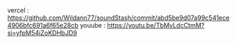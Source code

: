 vercel : https://github.com/Wildann77/soundStash/commit/abd5be9d07a99c541ece4906bfc691a6f65e28cb
youube : https://youtu.be/TbMvLdcCtmM?si=yfpM54iZoKDHbJD9
